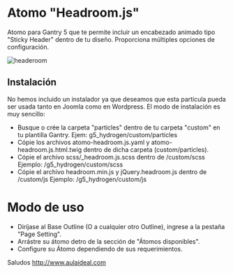 # Atomo "Headroom.js"
Atomo para Gantry 5 que te permite incluir un encabezado animado tipo "Sticky Header" dentro de tu diseño. Proporciona múltiples opciones de configuración. 

![headeroom](https://user-images.githubusercontent.com/9434043/26899801-d420fe7e-4b95-11e7-9a4b-da1d08c4560e.png)

Instalación
-----------
No hemos incluido un instalador ya que deseamos que esta partícula pueda ser usada tanto en Joomla como en Wordpress. 
El modo de instalación es muy sencillo:

+ Busque o crée la carpeta "particles" dentro de tu carpeta "custom" en tu plantilla Gantry. Ejem: g5_hydrogen/custom/particles
+ Cópie los archivos atomo-headroom.js.yaml y atomo-headroom.js.html.twig dentro de dicha carpeta (custom/particles).
+ Cópie el archivo scss/_headroom.js.scss dentro de /custom/scss Ejemplo:  /g5_hydrogen/custom/scss
+ Cópie el archivo headroom.min.js y jQuery.headroom.js dentro de /custom/js Ejemplo:  /g5_hydrogen/custom/js
# Modo de uso
+ Diríjase al Base Outline (O a cualquier otro Outline), ingrese a la pestaña "Page Setting". 
+ Arrástre su átomo detro de la sección de "Átomos disponibles". 
+ Configure su Átomo dependiendo de sus requerimientos.

Saludos
http://www.aulaideal.com

